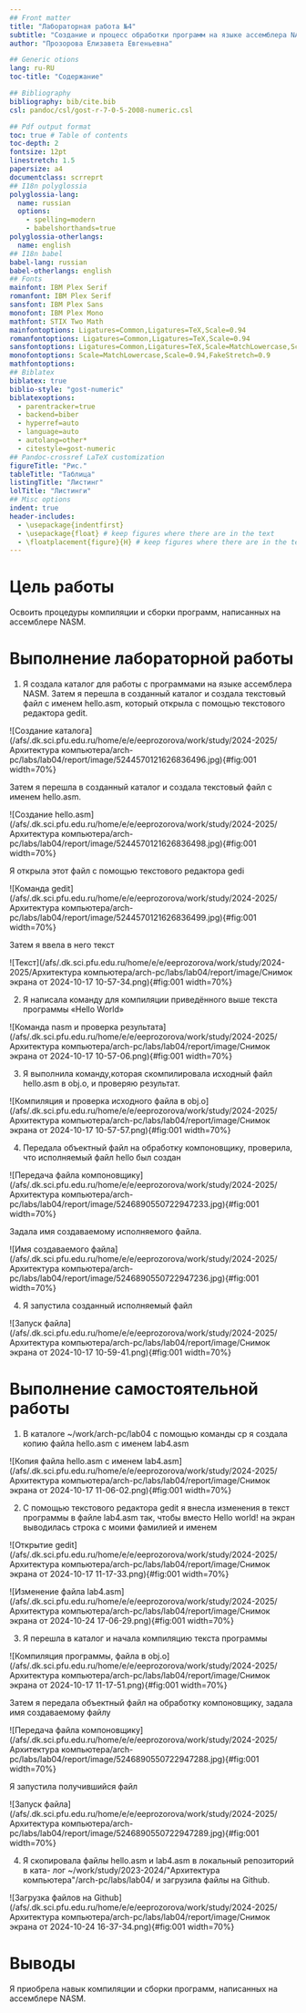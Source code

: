 ```yaml
---
## Front matter
title: "Лабораторная работа №4"
subtitle: "Создание и процесс обработки программ на языке ассемблера NASM"
author: "Прозорова Елизавета Евгеньевна"

## Generic otions
lang: ru-RU
toc-title: "Содержание"

## Bibliography
bibliography: bib/cite.bib
csl: pandoc/csl/gost-r-7-0-5-2008-numeric.csl

## Pdf output format
toc: true # Table of contents
toc-depth: 2
fontsize: 12pt
linestretch: 1.5
papersize: a4
documentclass: scrreprt
## I18n polyglossia
polyglossia-lang:
  name: russian
  options:
	- spelling=modern
	- babelshorthands=true
polyglossia-otherlangs:
  name: english
## I18n babel
babel-lang: russian
babel-otherlangs: english
## Fonts
mainfont: IBM Plex Serif
romanfont: IBM Plex Serif
sansfont: IBM Plex Sans
monofont: IBM Plex Mono
mathfont: STIX Two Math
mainfontoptions: Ligatures=Common,Ligatures=TeX,Scale=0.94
romanfontoptions: Ligatures=Common,Ligatures=TeX,Scale=0.94
sansfontoptions: Ligatures=Common,Ligatures=TeX,Scale=MatchLowercase,Scale=0.94
monofontoptions: Scale=MatchLowercase,Scale=0.94,FakeStretch=0.9
mathfontoptions:
## Biblatex
biblatex: true
biblio-style: "gost-numeric"
biblatexoptions:
  - parentracker=true
  - backend=biber
  - hyperref=auto
  - language=auto
  - autolang=other*
  - citestyle=gost-numeric
## Pandoc-crossref LaTeX customization
figureTitle: "Рис."
tableTitle: "Таблица"
listingTitle: "Листинг"
lolTitle: "Листинги"
## Misc options
indent: true
header-includes:
  - \usepackage{indentfirst}
  - \usepackage{float} # keep figures where there are in the text
  - \floatplacement{figure}{H} # keep figures where there are in the text
---
```


# Цель работы

Освоить процедуры компиляции и сборки программ, написанных на ассемблере NASM.

# Выполнение лабораторной работы

1. Я создала каталог для работы с программами на языке ассемблера NASM. Затем я перешла в созданный каталог и создала текстовый файл с именем hello.asm, который открыла с помощью текстового редактора gedit.

![Создание каталога](/afs/.dk.sci.pfu.edu.ru/home/e/e/eeprozorova/work/study/2024-2025/Архитектура компьютера/arch-pc/labs/lab04/report/image/5244570121626836496.jpg){#fig:001 width=70%}

Затем я перешла в созданный каталог и создала текстовый файл с именем hello.asm.

![Создание hello.asm](/afs/.dk.sci.pfu.edu.ru/home/e/e/eeprozorova/work/study/2024-2025/Архитектура компьютера/arch-pc/labs/lab04/report/image/5244570121626836498.jpg){#fig:001 width=70%}

Я открыла этот файл с помощью текстового редактора gedi

![Команда gedit](/afs/.dk.sci.pfu.edu.ru/home/e/e/eeprozorova/work/study/2024-2025/Архитектура компьютера/arch-pc/labs/lab04/report/image/5244570121626836499.jpg){#fig:001 width=70%}

Затем я ввела в него текст

![Текст](/afs/.dk.sci.pfu.edu.ru/home/e/e/eeprozorova/work/study/2024-2025/Архитектура компьютера/arch-pc/labs/lab04/report/image/Снимок экрана от 2024-10-17 10-57-34.png){#fig:001 width=70%}

2. Я написала команду для компиляции приведённого выше текста программы «Hello World»

![Команда nasm и проверка результата](/afs/.dk.sci.pfu.edu.ru/home/e/e/eeprozorova/work/study/2024-2025/Архитектура компьютера/arch-pc/labs/lab04/report/image/Снимок экрана от 2024-10-17 10-57-06.png){#fig:001 width=70%}

3.  Я выполнила команду,которая скомпилировала исходный файл hello.asm в obj.o, и проверяю результат.

![Компиляция и проверка исходного файла в obj.o](/afs/.dk.sci.pfu.edu.ru/home/e/e/eeprozorova/work/study/2024-2025/Архитектура компьютера/arch-pc/labs/lab04/report/image/Снимок экрана от 2024-10-17 10-57-57.png){#fig:001 width=70%}

4. Передала объектный файл на обработку компоновщику, проверила, что исполняемый файл hello был создан

![Передача файла компоновщику](/afs/.dk.sci.pfu.edu.ru/home/e/e/eeprozorova/work/study/2024-2025/Архитектура компьютера/arch-pc/labs/lab04/report/image/5246890550722947233.jpg){#fig:001 width=70%}

Задала имя создаваемому исполняемого файла.

![Имя создаваемого файла](/afs/.dk.sci.pfu.edu.ru/home/e/e/eeprozorova/work/study/2024-2025/Архитектура компьютера/arch-pc/labs/lab04/report/image/5246890550722947236.jpg){#fig:001 width=70%}

4. Я запустила созданный исполняемый файл

![Запуск файла](/afs/.dk.sci.pfu.edu.ru/home/e/e/eeprozorova/work/study/2024-2025/Архитектура компьютера/arch-pc/labs/lab04/report/image/Снимок экрана от 2024-10-17 10-59-41.png){#fig:001 width=70%}

# Выполнение самостоятельной работы

1. В каталоге ~/work/arch-pc/lab04 с помощью команды cp я создала копию файла
hello.asm с именем lab4.asm

![Копия файла hello.asm с именем lab4.asm](/afs/.dk.sci.pfu.edu.ru/home/e/e/eeprozorova/work/study/2024-2025/Архитектура компьютера/arch-pc/labs/lab04/report/image/Снимок экрана от 2024-10-17 11-06-02.png){#fig:001 width=70%}

2. С помощью текстового редактора gedit я внесла изменения в текст программы в файле lab4.asm так, чтобы вместо Hello world! на экран выводилась строка с моими фамилией и именем

![Открытие gedit](/afs/.dk.sci.pfu.edu.ru/home/e/e/eeprozorova/work/study/2024-2025/Архитектура компьютера/arch-pc/labs/lab04/report/image/Снимок экрана от 2024-10-17 11-17-33.png){#fig:001 width=70%}

![Изменение файла lab4.asm](/afs/.dk.sci.pfu.edu.ru/home/e/e/eeprozorova/work/study/2024-2025/Архитектура компьютера/arch-pc/labs/lab04/report/image/Снимок экрана от 2024-10-24 17-06-29.png){#fig:001 width=70%}

3. Я перешла в каталог и начала компиляцию текста программы

![Компиляция программы, файла в obj.o](/afs/.dk.sci.pfu.edu.ru/home/e/e/eeprozorova/work/study/2024-2025/Архитектура компьютера/arch-pc/labs/lab04/report/image/Снимок экрана от 2024-10-17 11-17-51.png){#fig:001 width=70%}

Затем я передала объектный файл на обработку компоновщику, задала имя создаваемому файлу

![Передача файла компоновщику](/afs/.dk.sci.pfu.edu.ru/home/e/e/eeprozorova/work/study/2024-2025/Архитектура компьютера/arch-pc/labs/lab04/report/image/5246890550722947288.jpg){#fig:001 width=70%}

Я запустила получившийся файл

![Запуск файла](/afs/.dk.sci.pfu.edu.ru/home/e/e/eeprozorova/work/study/2024-2025/Архитектура компьютера/arch-pc/labs/lab04/report/image/5246890550722947289.jpg){#fig:001 width=70%}

4. Я скопировала файлы hello.asm и lab4.asm в локальный репозиторий в ката-
лог ~/work/study/2023-2024/"Архитектура компьютера"/arch-pc/labs/lab04/ и загрузила файлы на Github.

![Загрузка файлов на Github](/afs/.dk.sci.pfu.edu.ru/home/e/e/eeprozorova/work/study/2024-2025/Архитектура компьютера/arch-pc/labs/lab04/report/image/Снимок экрана от 2024-10-24 16-37-34.png){#fig:001 width=70%}

# Выводы

Я приобрела навык компиляции и сборки программ, написанных на ассемблере NASM.

